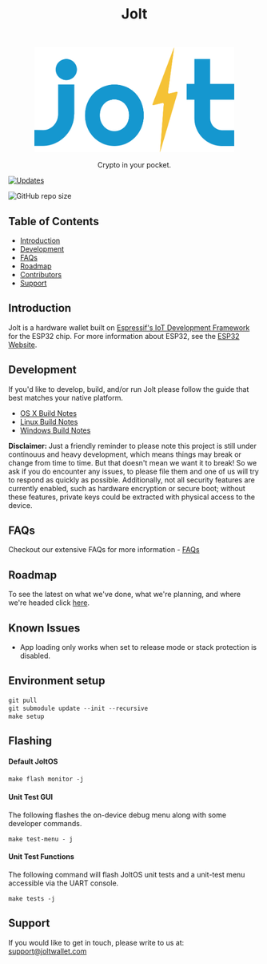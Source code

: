 <h1 align="center"> Jolt </h1> <br>
<p align="center">
  <a href="https://joltwallet.com/">
    <img alt="Jolt" title="Jolt" src="media/logo.png" width="400">
  </a>
</p>

<p align="center">
  Crypto in your pocket.
</p>

[![Updates](https://pyup.io/repos/github/joltwallet/jolt_wallet/shield.svg)](https://pyup.io/repos/github/joltwallet/jolt_wallet/)

![GitHub repo size](https://img.shields.io/github/repo-size/joltwallet/jolt_wallet)

## Table of Contents

- [Introduction](#introduction)
- [Development](#development)
- [FAQs](#faqs)
- [Roadmap](#roadmap)
- [Contributors](#contributors)
- [Support](#support)

## Introduction

Jolt is a hardware wallet built on [Espressif's IoT Development Framework](https://github.com/espressif/esp-idf) for the ESP32 chip. For
more information about ESP32, see the [ESP32 Website](https://www.espressif.com/en/products/hardware/esp32/overview).

## Development

If you'd like to develop, build, and/or run Jolt please follow the guide that best matches your native platform.

- [OS X Build Notes](docs/build-osx.md)
- [Linux Build Notes](docs/build-linux.md)
- [Windows Build Notes](docs/build-windows.md)

<b>Disclaimer: </b> Just a friendly reminder to please note this project is still under continouus and heavy development, which means things may break or change from time to time.  But that doesn't mean we want it to break! So we ask if you do encounter any issues, to please file them and one of us will try to respond as quickly as possible. Additionally, not all security features are currently enabled, such as hardware encryption or secure boot; without these features, private keys could be extracted with physical access to the device.

## FAQs

Checkout our extensive FAQs for more information - [FAQs](docs/faq.md)

## Roadmap

To see the latest on what we've done, what we're planning, and where we're headed click [here](docs/roadmap.md).

## Known Issues

* App loading only works when set to release mode or stack protection is disabled.


## Environment setup

```
git pull
git submodule update --init --recursive
make setup
```

## Flashing

#### Default JoltOS

```
make flash monitor -j
```

#### Unit Test GUI
The following flashes the on-device debug menu along with some developer commands.

```
make test-menu - j
```

#### Unit Test Functions
The following command will flash JoltOS unit tests and a unit-test menu accessible
via the UART console.

```
make tests -j
```

## Support

If you would like to get in touch, please write to us at: [support@joltwallet.com](mailto:support@joltwallet.com)
